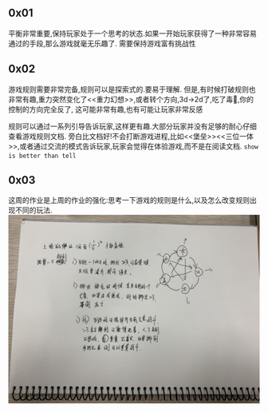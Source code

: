 ## 0x01
平衡非常重要,保持玩家处于一个思考的状态.如果一开始玩家获得了一种非常容易通过的手段,那么游戏就毫无乐趣了.
需要保持游戏富有挑战性

## 0x02
游戏规则需要非常完备,规则可以是探索式的.要易于理解.
但是,有时候打破规则也非常有趣,重力突然变化了<<重力幻想>>,或者转个方向,3d->2d了,吃了毒🍄️,你的控制的方向完全反了,
这可能非常有趣,也有可能让玩家非常反感

规则可以通过一系列引导告诉玩家,这样更有趣.大部分玩家并没有足够的耐心仔细查看游戏规则文档.
旁白比文档好!不会打断游戏进程,比如<<堡垒>><<三位一体>>,或者通过交流的模式告诉玩家,玩家会觉得在体验游戏,而不是在阅读文档.
`show is better than tell`

## 0x03

这周的作业是上周的作业的强化:思考一下游戏的规则是什么,以及怎么改变规则出现不同的玩法.
<img src="pic_2.jpg" width="1024" hspace="0px" align="left" >
